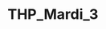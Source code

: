 # THP_Mardi_3

<p align="center"
  ![alt tag](https://user-images.githubusercontent.com/40149119/42834154-90e47960-89f6-11e8-9847-1766079d52b8.jpg)
/p>

